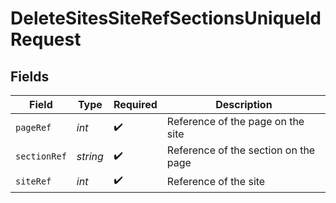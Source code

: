 # DeleteSitesSiteRefSectionsUniqueIdRequest


## Fields

| Field                                | Type                                 | Required                             | Description                          |
| ------------------------------------ | ------------------------------------ | ------------------------------------ | ------------------------------------ |
| `pageRef`                            | *int*                                | :heavy_check_mark:                   | Reference of the page on the site    |
| `sectionRef`                         | *string*                             | :heavy_check_mark:                   | Reference of the section on the page |
| `siteRef`                            | *int*                                | :heavy_check_mark:                   | Reference of the site                |